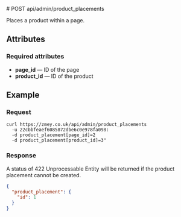# POST api/admin/product_placements

Places a product within a page.

## Attributes

### Required attributes

* **page_id** — ID of the page
* **product_id** — ID of the product

## Example

### Request

```
curl https://zmey.co.uk/api/admin/product_placements
  -u 22cbbfeaef6085872dbe6c0e978fa098:
  -d product_placement[page_id]=2
  -d product_placement[product_id]=3"
```

### Response

A status of 422 Unprocessable Entity will be returned if the product placement
cannot be created.

```json
{
  "product_placement": {
    "id": 1
  }
}
```

